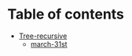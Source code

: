 # Table of contents

* [Tree-recursive](Tree-recursive/README.md)
  * [march-31st](Tree-recursive/march-1st.md)
